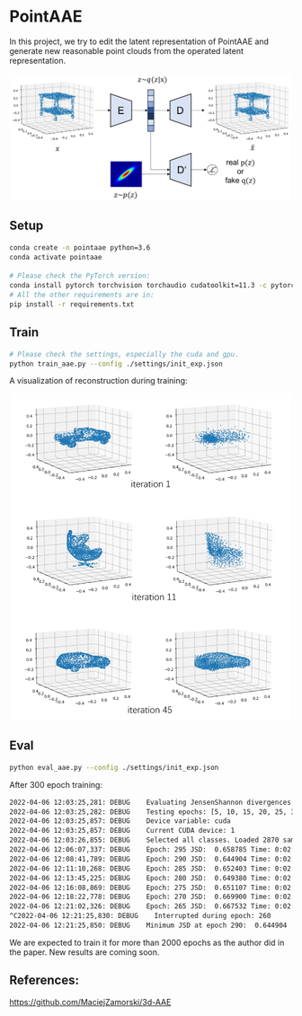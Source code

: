 <!--
 * @Date: 2022-03-06 10:53:36
 * @LastEditors: yuhhong
 * @LastEditTime: 2022-04-06 12:22:12
-->
# PointAAE

In this project, we try to edit the latent representation of PointAAE and generate new reasonable point clouds from the operated latent representation. 

<img src="./img/pointaae.png" alt="pointaae" width="500"/>

## Setup

```bash
conda create -n pointaae python=3.6
conda activate pointaae

# Please check the PyTorch version: 
conda install pytorch torchvision torchaudio cudatoolkit=11.3 -c pytorch
# All the other requirements are in: 
pip install -r requirements.txt
```

## Train

```bash
# Please check the settings, especially the cuda and gpu. 
python train_aae.py --config ./settings/init_exp.json
```

A visualization of reconstruction during training:

<img src="./img/init_res.png" alt="init_res" width="500"/>

## Eval

```bash
python eval_aae.py --config ./settings/init_exp.json
```

After 300 epoch training: 

```bash
2022-04-06 12:03:25,281: DEBUG    Evaluating JensenShannon divergences on validation set on all saved epochs.
2022-04-06 12:03:25,282: DEBUG    Testing epochs: [5, 10, 15, 20, 25, 30, 35, 40, 45, 50, 55, 60, 65, 70, 75, 80, 85, 90, 95, 100, 105, 110, 115, 120, 125, 130, 135, 140, 145, 150, 155, 160, 165, 170, 175, 180, 185, 190, 195, 200, 205, 210, 215, 220, 225, 230, 235, 240, 245, 250, 255, 260, 265, 270, 275, 280, 285, 290, 295]
2022-04-06 12:03:25,857: DEBUG    Device variable: cuda
2022-04-06 12:03:25,857: DEBUG    Current CUDA device: 1
2022-04-06 12:03:26,855: DEBUG    Selected all classes. Loaded 2870 samples.
2022-04-06 12:06:07,337: DEBUG    Epoch: 295 JSD:  0.658785 Time: 0:02:37.607074
2022-04-06 12:08:41,789: DEBUG    Epoch: 290 JSD:  0.644904 Time: 0:02:34.170156
2022-04-06 12:11:10,268: DEBUG    Epoch: 285 JSD:  0.652403 Time: 0:02:28.201789
2022-04-06 12:13:45,225: DEBUG    Epoch: 280 JSD:  0.649380 Time: 0:02:34.684850
2022-04-06 12:16:08,869: DEBUG    Epoch: 275 JSD:  0.651107 Time: 0:02:23.347013
2022-04-06 12:18:22,778: DEBUG    Epoch: 270 JSD:  0.669900 Time: 0:02:13.646959
2022-04-06 12:21:02,326: DEBUG    Epoch: 265 JSD:  0.667532 Time: 0:02:39.274505
^C2022-04-06 12:21:25,830: DEBUG    Interrupted during epoch: 260
2022-04-06 12:21:25,850: DEBUG    Minimum JSD at epoch 290:  0.644904
```

We are expected to train it for more than 2000 epochs as the author did in the paper. New results are coming soon.  

## References:

https://github.com/MaciejZamorski/3d-AAE